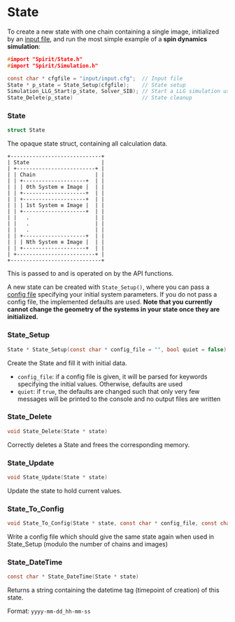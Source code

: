

State
====================================================================

To create a new state with one chain containing a single image,
initialized by an [input file](INPUT.md), and run the most simple example
of a **spin dynamics simulation**:

```C
#import "Spirit/State.h"
#import "Spirit/Simulation.h"

const char * cfgfile = "input/input.cfg";  // Input file
State * p_state = State_Setup(cfgfile);    // State setup
Simulation_LLG_Start(p_state, Solver_SIB); // Start a LLG simulation using the SIB solver
State_Delete(p_state)                      // State cleanup
```



### State

```C
struct State
```

The opaque state struct, containing all calculation data.

```
+-----------------------------+
| State                       |
| +-------------------------+ |
| | Chain                   | |
| | +--------------------+  | |
| | | 0th System ≡ Image |  | |
| | +--------------------+  | |
| | +--------------------+  | |
| | | 1st System ≡ Image |  | |
| | +--------------------+  | |
| |   .                     | |
| |   .                     | |
| |   .                     | |
| | +--------------------+  | |
| | | Nth System ≡ Image |  | |
| | +--------------------+  | |
| +-------------------------+ |
+-----------------------------+
```

This is passed to and is operated on by the API functions.

A new state can be created with `State_Setup()`, where you can pass
a [config file](INPUT.md) specifying your initial system parameters.
If you do not pass a config file, the implemented defaults are used.
**Note that you currently cannot change the geometry of the systems
in your state once they are initialized.**



### State_Setup

```C
State * State_Setup(const char * config_file = "", bool quiet = false)
```

Create the State and fill it with initial data.

- `config_file`: if a config file is given, it will be parsed for
  keywords specifying the initial values. Otherwise, defaults are used
- `quiet`: if `true`, the defaults are changed such that only very few
  messages will be printed to the console and no output files are written



### State_Delete

```C
void State_Delete(State * state)
```

Correctly deletes a State and frees the corresponding memory.



### State_Update

```C
void State_Update(State * state)
```

Update the state to hold current values.



### State_To_Config

```C
void State_To_Config(State * state, const char * config_file, const char * original_config_file="")
```

Write a config file which should give the same state again when
used in State_Setup (modulo the number of chains and images)



### State_DateTime

```C
const char * State_DateTime(State * state)
```

Returns a string containing the datetime tag (timepoint of creation) of this state.

Format: `yyyy-mm-dd_hh-mm-ss`


